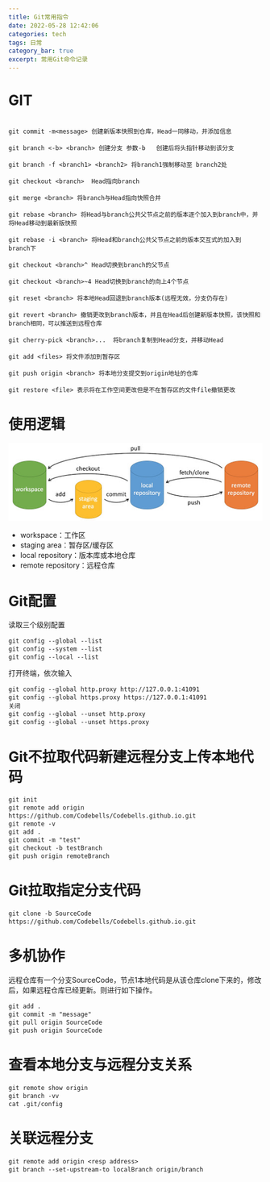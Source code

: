 ```yaml
---
title: Git常用指令
date: 2022-05-28 12:42:06
categories: tech
tags: 日常
category_bar: true
excerpt: 常用Git命令记录
---
```


# GIT 

```

git commit -m<message> 创建新版本快照到仓库，Head一同移动，并添加信息

git branch <-b> <branch> 创建分支 参数-b   创建后将头指针移动到该分支

git branch -f <branch1> <branch2> 将branch1强制移动至 branch2处

git checkout <branch>  Head指向branch 

git merge <branch> 将branch与Head指向快照合并

git rebase <branch> 将Head与branch公共父节点之前的版本逐个加入到branch中，并将Head移动到最新版快照

git rebase -i <branch> 将Head和branch公共父节点之前的版本交互式的加入到branch下

git checkout <branch>^ Head切换到branch的父节点

git checkout <branch>~4 Head切换到branch的向上4个节点

git reset <branch> 将本地Head回退到branch版本(远程无效，分支仍存在)

git revert <branch> 撤销更改到branch版本，并且在Head后创建新版本快照，该快照和branch相同，可以推送到远程仓库

git cherry-pick <branch>...  将branch复制到Head分支，并移动Head

git add <files> 将文件添加到暂存区

git push origin <branch> 将本地分支提交到origin地址的仓库

git restore <file> 表示将在工作空间更改但是不在暂存区的文件file撤销更改
```

# 使用逻辑

![Git大致图](./git/git-command.jpg)



- workspace：工作区
- staging area：暂存区/缓存区
- local repository：版本库或本地仓库
- remote repository：远程仓库

# Git配置

读取三个级别配置

```
git config --global --list
git config --system --list
git config --local --list
```

打开终端，依次输入

```
git config --global http.proxy http://127.0.0.1:41091
git config --global https.proxy https://127.0.0.1:41091
关闭
git config --global --unset http.proxy
git config --global --unset https.proxy
```



# Git不拉取代码新建远程分支上传本地代码

```
git init
git remote add origin https://github.com/Codebells/Codebells.github.io.git
git remote -v
git add .
git commit -m "test"
git checkout -b testBranch
git push origin remoteBranch
```

# Git拉取指定分支代码

```
git clone -b SourceCode https://github.com/Codebells/Codebells.github.io.git
```

# 多机协作

远程仓库有一个分支SourceCode，节点1本地代码是从该仓库clone下来的，修改后，如果远程仓库已经更新。则进行如下操作。

```
git add .
git commit -m "message"
git pull origin SourceCode
git push origin SourceCode
```

# 查看本地分支与远程分支关系

```
git remote show origin
git branch -vv
cat .git/config
```

# 关联远程分支

```
git remote add origin <resp address>
git branch --set-upstream-to localBranch origin/branch
```

